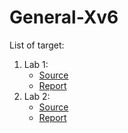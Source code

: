 # General-Xv6
List of target:
  1. Lab 1:
     + [Source](https://pdos.csail.mit.edu/6.828/2018/labs/lab1/)
     + [Report](https://github.com/vilesport/General-Xv6/tree/Lab-1/Lab%201)
  2. Lab 2:
     + [Source](https://pdos.csail.mit.edu/6.828/2018/labs/lab2/)
     + [Report](https://github.com/vilesport/General-Xv6/tree/main/Lab%202)
